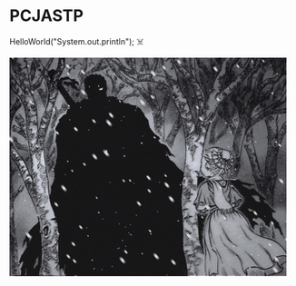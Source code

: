 # PCJASTP
HelloWorld("System.out.println"); ☠️

![Bee](https://github.com/VincenzoMeloni/VincenzoMeloni/blob/main/guts-berserk-berserk.gif?raw=true)
